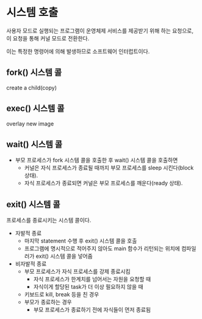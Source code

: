 # 시스템 호출

사용자 모드로 실행되는 프로그램이 운영체제 서비스를 제공받기 위해 하는 요청으로, 이 요청을 통해 커널 모드로 전환한다.

이는 특정한 명령어에 의해 발생하므로 소프트웨어 인터럽트이다.

## fork() 시스템 콜

create a child(copy)

## exec() 시스템 콜

overlay new image

## wait() 시스템 콜

- 부모 프로세스가 fork 시스템 콜을 호출한 후 wait() 시스템 콜을 호출하면
  - 커널은 자식 프로세스가 종료될 때까지 부모 프로세스를 sleep 시킨다(block 상태).
  - 자식 프로세스가 종료되면 커널은 부모 프로세스를 깨운다(ready 상태).

## exit() 시스템 콜

프로세스를 종료시키는 시스템 콜이다.

- 자발적 종료
  - 마지막 statement 수행 후 exit() 시스템 콜을 호출
  - 프로그램에 명시적으로 적어주지 않아도 main 함수가 리턴되는 위치에 컴파일러가 exit() 시스템 콜을 넣어줌
- 비자발적 종료
  - 부모 프로세스가 자식 프로세스를 강제 종료시킴
    - 자식 프로세스가 한계치를 넘어서는 자원을 요청할 때
    - 자식이게 할당된 task가 더 이상 필요하지 않을 때
  - 키보드로 kill, break 등을 친 경우
  - 부모가 종료하는 경우
    - 부모 프로세스가 종료하기 전에 자식들이 먼저 종료됨